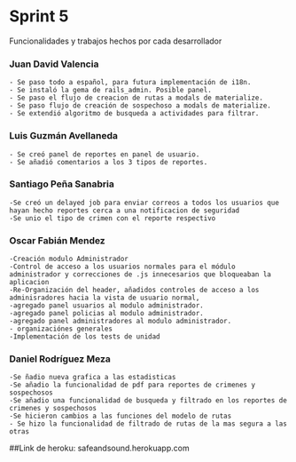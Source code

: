 # Sprint 5



Funcionalidades y trabajos hechos por cada desarrollador

 ### Juan David Valencia
    - Se paso todo a español, para futura implementación de i18n.
    - Se instaló la gema de rails_admin. Posible panel.
    - Se paso el flujo de creacion de rutas a modals de materialize.
    - Se paso flujo de creación de sospechoso a modals de materialize.
    - Se extendió algoritmo de busqueda a actividades para filtrar.
 
 ### Luis Guzmán Avellaneda
    - Se creó panel de reportes en panel de usuario.
    - Se añadió comentarios a los 3 tipos de reportes.
    
 
 
 ###  Santiago Peña Sanabria
    -Se creó un delayed job para enviar correos a todos los usuarios que hayan hecho reportes cerca a una notificacion de seguridad
    -Se unio el tipo de crimen con el reporte respectivo
 
 ### Oscar Fabián Mendez
    -Creación modulo Administrador
    -Control de acceso a los usuarios normales para el módulo administrador y correcciones de .js innecesarios que bloqueaban la aplicacion
    -Re-Organización del header, añadidos controles de acceso a los adminisradores hacia la vista de usuario normal, 
    -agregado panel usuarios al modulo administrador.
    -agregado panel policias al modulo administrador.
    -agregado panel administradores al modulo administrador.
    - organizaciónes generales
    -Implementación de los tests de unidad
    
 
 ### Daniel Rodríguez Meza
    -Se ñadio nueva grafica a las estadisticas
    -Se añadio la funcionalidad de pdf para reportes de crimenes y sospechosos
    -Se añadio una funcionalidad de busqueda y filtrado en los reportes de crimenes y sospechosos
    -Se hicieron cambios a las funciones del modelo de rutas
    - Se hizo la funcionalidad de filtrado de rutas de la mas segura a las otras
   
 ##Link de heroku: safeandsound.herokuapp.com
    
